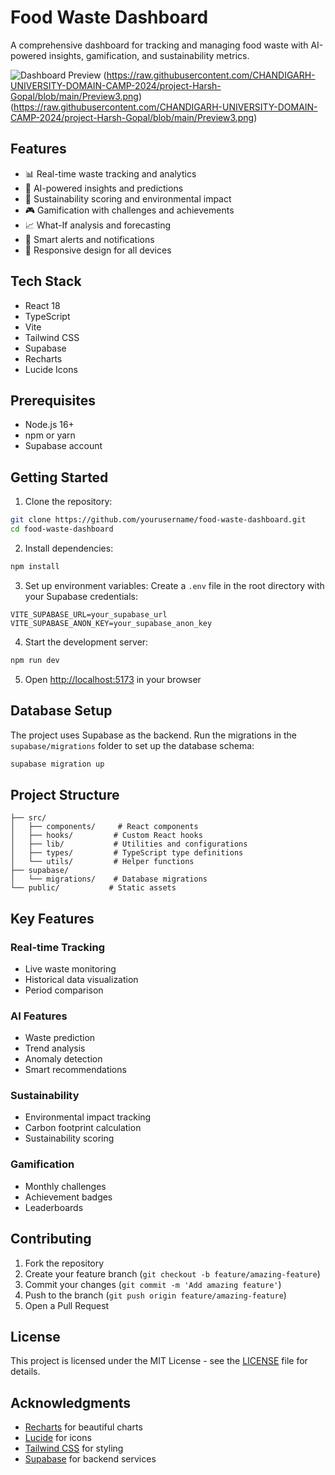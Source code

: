 # Food Waste Dashboard

A comprehensive dashboard for tracking and managing food waste with AI-powered insights, gamification, and sustainability metrics.

![Dashboard Preview](https://raw.githubusercontent.com/CHANDIGARH-UNIVERSITY-DOMAIN-CAMP-2024/project-Harsh-Gopal/blob/main/Preview1.png)
(https://raw.githubusercontent.com/CHANDIGARH-UNIVERSITY-DOMAIN-CAMP-2024/project-Harsh-Gopal/blob/main/Preview3.png)
(https://raw.githubusercontent.com/CHANDIGARH-UNIVERSITY-DOMAIN-CAMP-2024/project-Harsh-Gopal/blob/main/Preview3.png)


## Features

- 📊 Real-time waste tracking and analytics
- 🤖 AI-powered insights and predictions
- 🌱 Sustainability scoring and environmental impact
- 🎮 Gamification with challenges and achievements
- 📈 What-If analysis and forecasting
- 🔔 Smart alerts and notifications
- 📱 Responsive design for all devices

## Tech Stack

- React 18
- TypeScript
- Vite
- Tailwind CSS
- Supabase
- Recharts
- Lucide Icons

## Prerequisites

- Node.js 16+
- npm or yarn
- Supabase account

## Getting Started

1. Clone the repository:
```bash
git clone https://github.com/yourusername/food-waste-dashboard.git
cd food-waste-dashboard
```

2. Install dependencies:
```bash
npm install
```

3. Set up environment variables:
Create a `.env` file in the root directory with your Supabase credentials:
```env
VITE_SUPABASE_URL=your_supabase_url
VITE_SUPABASE_ANON_KEY=your_supabase_anon_key
```

4. Start the development server:
```bash
npm run dev
```

5. Open [http://localhost:5173](http://localhost:5173) in your browser

## Database Setup

The project uses Supabase as the backend. Run the migrations in the `supabase/migrations` folder to set up the database schema:

```bash
supabase migration up
```

## Project Structure

```
├── src/
│   ├── components/     # React components
│   ├── hooks/         # Custom React hooks
│   ├── lib/           # Utilities and configurations
│   ├── types/         # TypeScript type definitions
│   └── utils/         # Helper functions
├── supabase/
│   └── migrations/    # Database migrations
└── public/           # Static assets
```

## Key Features

### Real-time Tracking
- Live waste monitoring
- Historical data visualization
- Period comparison

### AI Features
- Waste prediction
- Trend analysis
- Anomaly detection
- Smart recommendations

### Sustainability
- Environmental impact tracking
- Carbon footprint calculation
- Sustainability scoring

### Gamification
- Monthly challenges
- Achievement badges
- Leaderboards

## Contributing

1. Fork the repository
2. Create your feature branch (`git checkout -b feature/amazing-feature`)
3. Commit your changes (`git commit -m 'Add amazing feature'`)
4. Push to the branch (`git push origin feature/amazing-feature`)
5. Open a Pull Request

## License

This project is licensed under the MIT License - see the [LICENSE](LICENSE) file for details.

## Acknowledgments

- [Recharts](https://recharts.org/) for beautiful charts
- [Lucide](https://lucide.dev/) for icons
- [Tailwind CSS](https://tailwindcss.com/) for styling
- [Supabase](https://supabase.com/) for backend services

